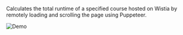 Calculates the total runtime of a specified course hosted on Wistia by remotely loading and scrolling the page using Puppeteer.

![Demo](https://app.box.com/shared/static/y1s6ly7zb1y7umcsj4ibyybqiuv3cr6u.gif)
